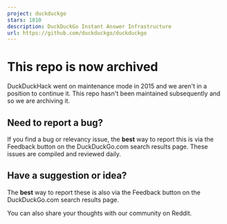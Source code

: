 ```yaml
---
project: duckduckgo
stars: 1810
description: DuckDuckGo Instant Answer Infrastructure
url: https://github.com/duckduckgo/duckduckgo
---
```


This repo is now archived
=========================

DuckDuckHack went on maintenance mode in 2015 and we aren't in a position to continue it. This repo hasn't been maintained subsequently and so we are archiving it.

Need to report a bug?
---------------------

If you find a bug or relevancy issue, the **best** way to report this is via the Feedback button on the DuckDuckGo.com search results page. These issues are compiled and reviewed daily.

Have a suggestion or idea?
--------------------------

The **best** way to report these is also via the Feedback button on the DuckDuckGo.com search results page.

You can also share your thoughts with our community on Reddit.
